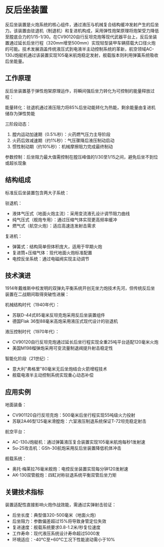# 反后坐装置

反后坐装置是火炮系统的核心组件，通过液压与机械复合结构缓冲发射产生的后坐力。该装置由驻退机（制退机）和复进机构成，采用弹性炮架原理将炮架受力降低至膛底合力的1/15-1/30。在CV90120自行反坦克炮等现代武器平台上，反后坐装置通过延长后坐行程（320mm增至500mm）实现轻型装甲车辆搭载大口径火炮的可能。技术发展涵盖传统液压式到电液半主动控制系统的革新，航空领域AC-130J炮艇机通过该装置实现105毫米航炮稳定发射，舰载版本则利用弹簧系统吸收后坐能量。

## 工作原理

反后坐装置基于弹性炮架原理运作，将瞬间强后坐力转化为可控制的能量释放过程：

能量转化：驻退机通过液压阻力将85%后坐动能转化为热能，剩余能量由复进机储存为弹性势能

三阶段动态：

1. 膛内运动加速期（0.5%秒）：火药燃气压力主导阶段
2. 火药后效减速期（约1%秒）：气压骤降后液压制动启动
3. 惯性制动期（约10%秒）：机械摩擦阻力完成最终制动

参数控制：后坐阻力最大值需控制在膛压峰值的1/30至1/15之间，避免后坐不到位或超长现象

## 结构组成

标准反后坐装置包含两大子系统：

驻退机：

- 液体气压式（地面火炮主流）：采用变流液孔设计调节阻力曲线
- 纯气压式（舰炮专用）：通过压缩气体实现更高频率缓冲
- 燃气式（航空火炮）：适应高速连发射击需求

复进机：

- 弹簧式：结构简单但体积庞大，适用于早期火炮
- 复进筒+压缩气体：现代地面火炮标准配置
- 电控反坐系统：通过电磁阀实现主动调节

## 技术演进

1914年戴维斯中校发明的双弹丸平衡系统开创无坐力炮技术先河，但传统反后坐装置在二战期间取得突破性进展：

机械结构时代（1940年代）：

- 苏联D-44式85毫米反坦克炮采用反后坐装置组件
- 德国Flak 36型88毫米高炮采用液压式现代设计的驻退机

液压控制时代（1970年代）：

- CV90120自行反坦克炮通过延长后坐行程实现全重25吨平台适配120毫米火炮
- 美国M198榴弹炮采用可变流量制退阀提升射击稳定性

智能化阶段（21世纪）：

- 意大利"弗格里"80毫米无后坐炮结合火箭增程技术
- 舰载电液半主动控制系统实现重心动态补偿

## 应用实例

地面装备：

- CV901120自行反坦克炮：500毫米后坐行程实现55吨级火力投射
- 苏联2A46型125毫米滑膛炮：六室液压制退系统保证T-72坦克稳定射击

航空平台：

- AC-130J炮艇机：通过弹簧液压复合装置实现105毫米航炮每秒1发射速
- Su-25攻击机：GSh-30航炮采用反后坐装置降低机体冲击

舰载系统：

- 奥托·梅莱拉76毫米舰炮：电控反坐装置实现每分钟120发射速
- AK-130双管舰炮：四缸对称驻退系统平衡双管后坐力矩

## 关键技术指标

装置适配性直接影响火炮作战效能，需通过实弹射击验证：

- 后坐长度：典型值320-500毫米（地面火炮）
- 后坐阻力：参数偏差超过15%将导致身管定位失效
- 复进速度：舰载系统要求0.8-1.2米/秒复位速度
- 工作寿命：现代液压系统设计寿命超过5000发
- 环境适应：-40℃至+60℃工况下性能波动需小于10%